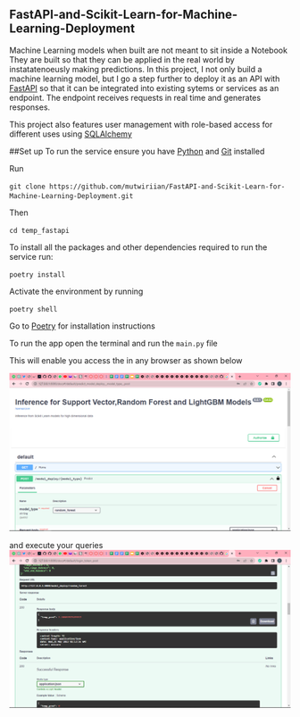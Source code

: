 ## FastAPI-and-Scikit-Learn-for-Machine-Learning-Deployment
Machine Learning models when built are not meant to sit inside a Notebook
They are built so that they can be applied in the real world by instatatenoeusly
making predictions. In this project, I not only build a machine learning model, but I go a step further to deploy it as an API with [FastAPI](https://fastapi.tiangolo.com/lo/) so 
that it can be integrated into existing sytems or services as an endpoint. The endpoint receives requests in real time
and generates responses. 

This project also features user management with role-based access for different uses using [SQLAlchemy](https://docs.sqlalchemy.org/en/14/orm/tutorial.html)

##Set up
To run the service ensure you have [Python](https://www.python.org/downloads/) and [Git](https://git-scm.com/downloads) installed

Run 

`git clone https://github.com/mutwiriian/FastAPI-and-Scikit-Learn-for-Machine-Learning-Deployment.git`

Then 

`cd temp_fastapi`

To install all the packages and other dependencies required to run the service run: 

`poetry install`

Activate the environment by running 

`poetry shell`

Go to [Poetry](https://python-poetry.org/docs/) for installation instructions

To run the app open the terminal and run the `main.py` file

This will enable you access the in any browser as shown below

![Alt text](assets/Screenshot%20(14).png)

and execute your queries
![Alt text](assets/Screenshot%20(15).png)